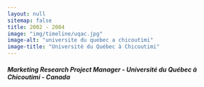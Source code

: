 ```yaml
---
layout: null
sitemap: false
title: 2002 - 2004
image: "img/timeline/uqac.jpg"
image-alt: "universite du quebec a chicoutimi"
image-title: "Université du Québec à Chicoutimi"
---
```

##### Marketing Research Project Manager - Université du Québec à Chicoutimi - Canada